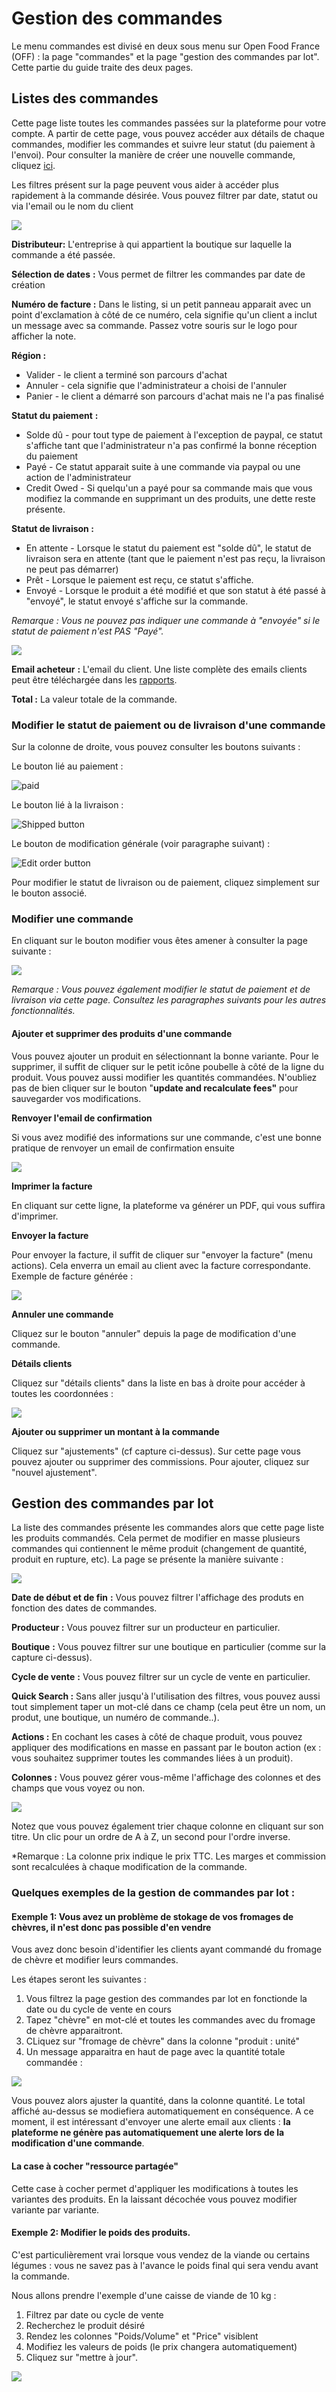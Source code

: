 # Gestion des commandes

Le menu commandes est divisé en deux sous menu sur Open Food France \(OFF\) : la page "commandes" et la page "gestion des commandes par lot". Cette partie du guide traite des deux pages.

## Listes des commandes

Cette page liste toutes les commandes passées sur la plateforme pour votre compte. A partir de cette page, vous pouvez accéder aux détails de chaque commandes, modifier les commandes et suivre leur statut \(du paiement à l'envoi\). Pour consulter la manière de créer une nouvelle commande, cliquez [ici](../fonctionnalites-avancees/commandes/manual-orders.md).

Les filtres présent sur la page peuvent vous aider à accéder plus rapidement à la commande désirée. Vous pouvez filtrer par date, statut ou via l'email ou le nom du client

![](../.gitbook/assets/image%20%2821%29.png)

**Distributeur:** L'entreprise à qui appartient la boutique sur laquelle la commande a été passée.

**Sélection de dates** **:** Vous permet de filtrer les commandes par date de création

**Numéro de facture :**  Dans le listing, si un petit panneau apparait avec un point d'exclamation à côté de ce numéro, cela signifie qu'un client a inclut un message avec sa commande. Passez votre souris sur le logo pour afficher la note.

**Région :**

* Valider - le client a terminé son parcours d'achat
* Annuler - cela signifie que l'administrateur a choisi de l'annuler
* Panier - le client a démarré son parcours d'achat mais ne l'a pas finalisé

**Statut du paiement** **:**

* Solde dû - pour tout type de paiement à l'exception de paypal, ce statut s'affiche tant que l'administrateur n'a pas confirmé la bonne réception du paiement
* Payé - Ce statut apparait suite à une commande via paypal ou une action de l'administrateur
* Credit Owed - Si quelqu'un a payé pour sa commande mais que vous modifiez la commande en supprimant un des produits, une dette reste présente.

**Statut de livraison :**

* En attente - Lorsque le statut du paiement est "solde dû", le statut de livraison sera en attente \(tant que le paiement n'est pas reçu, la livraison ne peut pas démarrer\)
* Prêt - Lorsque le paiement est reçu, ce statut s'affiche. 
* Envoyé - Lorsque le produit a été modifié et que son statut à été passé à "envoyé", le statut envoyé s'affiche sur la commande. 

_Remarque_ _: Vous ne pouvez pas indiquer une commande à "envoyée" si le statut de paiement n'est PAS "Payé"._

![](../.gitbook/assets/image%20%2847%29.png)

**Email acheteur** **:** L'email du client. Une liste complète des emails clients peut être téléchargée dans les [rapports](https://github.com/ofnuserguidefr/guide-utilisateur-open-food-france/tree/f72c4e0a78bb6dc0c5b39249e706b0dbac84df5f/reports.md).

**Total :** La valeur totale de la commande.

### **Modifier le statut de paiement ou de livraison d'une commande**

Sur la colonne de droite, vous pouvez consulter les boutons suivants :

Le bouton lié au paiement :

![paid](https://openfoodnetwork.org/wp-content/uploads/2015/05/Tick.png)

  
Le bouton lié à la livraison :

![Shipped button](https://openfoodnetwork.org/wp-content/uploads/2015/05/Shipped.png)

  
Le bouton de modification générale \(voir paragraphe suivant\) : 

![Edit order button](https://openfoodnetwork.org/wp-content/uploads/2015/05/Edit-order.png)

Pour modifier le statut de livraison ou de paiement, cliquez simplement sur le bouton associé.

### **Modifier une commande**

En cliquant sur le bouton modifier vous êtes amener à consulter la page suivante :

![](../.gitbook/assets/image%20%2874%29.png)

_Remarque_ _: Vous pouvez également modifier le statut de paiement et de livraison via cette page. Consultez les paragraphes suivants pour les autres fonctionnalités._

#### **Ajouter et supprimer des produits d'une commande**

Vous pouvez ajouter un produit en sélectionnant la bonne variante. Pour le supprimer, il suffit de cliquer sur le petit icône poubelle à côté de la ligne du produit. Vous pouvez aussi modifier les quantités commandées. N'oubliez pas de bien cliquer sur le bouton "**update and recalculate fees"** pour sauvegarder vos modifications.

**Renvoyer l'email de confirmation**

Si vous avez modifié des informations sur une commande, c'est une bonne pratique de renvoyer un email de confirmation ensuite

![](../.gitbook/assets/image%20%2811%29.png)

**Imprimer la facture**

En cliquant sur cette ligne, la plateforme va générer un PDF, qui vous suffira d'imprimer.

**Envoyer la facture**

Pour envoyer la facture, il suffit de cliquer sur "envoyer la facture" \(menu actions\). Cela enverra un email au client avec la facture correspondante. Exemple de facture générée :

![](../.gitbook/assets/image%20%2831%29.png)

**Annuler une commande**

Cliquez sur le bouton "annuler" depuis la page de modification d'une commande.

**Détails clients**

Cliquez sur "détails clients" dans la liste en bas à droite pour accéder à toutes les coordonnées :

![](../.gitbook/assets/image%20%2856%29.png)

**Ajouter ou supprimer un montant à la commande**

Cliquez sur "ajustements" \(cf capture ci-dessus\). Sur cette page vous pouvez ajouter ou supprimer des commissions. Pour ajouter, cliquez sur "nouvel ajustement".

## Gestion des commandes par lot

La liste des commandes présente les commandes alors que cette page liste les produits commandés. Cela permet de modifier en masse plusieurs commandes qui contiennent le même produit \(changement de quantité, produit en rupture, etc\). La page se présente la manière suivante :

![](../.gitbook/assets/image%20%2851%29.png)

**Date de début et de fin** **:** Vous pouvez filtrer l'affichage des produts en fonction des dates de commandes.

**Producteur :** Vous pouvez filtrer sur un producteur en particulier.

**Boutique** **:** Vous pouvez filtrer sur une boutique en particulier \(comme sur la capture ci-dessus\).

**Cycle de vente** **:** Vous pouvez filtrer sur un cycle de vente en particulier.

**Quick Search :** Sans aller jusqu'à l'utilisation des filtres, vous pouvez aussi tout simplement taper un mot-clé dans ce champ \(cela peut être un nom, un produt, une boutique, un numéro de commande..\).

**Actions :** En cochant les cases à côté de chaque produit, vous pouvez appliquer des modifications en masse en passant par le bouton action \(ex : vous souhaitez supprimer toutes les commandes liées à un produit\).

**Colonnes :** Vous pouvez gérer vous-même l'affichage des colonnes et des champs que vous voyez ou non.

![](../.gitbook/assets/image%20%2838%29.png)

Notez que vous pouvez également trier chaque colonne en cliquant sur son titre. Un clic pour un ordre de A à Z, un second pour l'ordre inverse.

\*Remarque : La colonne prix indique le prix TTC. Les marges et commission sont recalculées à chaque modification de la commande. 

### Quelques exemples de la gestion de commandes par lot :

#### Exemple 1: Vous avez un problème de stokage de vos fromages de chèvres, il n'est donc pas possible d'en vendre

Vous avez donc besoin d'identifier les clients ayant commandé du fromage de chèvre et modifier leurs commandes.

Les étapes seront les suivantes :

1. Vous filtrez la page gestion des commandes par lot en fonctionde la date ou du cycle de vente en cours
2. Tapez "chèvre" en mot-clé et toutes les commandes avec du fromage de chèvre apparaitront.
3. CLiquez sur "fromage de chèvre" dans la colonne "produit : unité"
4. Un message apparaitra en haut de page avec la quantité totale commandée :

![](../.gitbook/assets/image%20%2833%29.png)

Vous pouvez alors ajuster la quantité, dans la colonne quantité. Le total affiché au-dessus se modiefiera automatiquement en conséquence. A ce moment, il est intéressant d'envoyer une alerte email aux clients : **la plateforme ne génère pas automatiquement une alerte lors de la modification d'une commande**.

#### **La case à cocher "ressource partagée"**

Cette case à cocher permet d'appliquer les modifications à toutes les variantes des produits. En la laissant décochée vous pouvez modifier variante par variante.

#### Exemple 2: Modifier le poids des produits.

C'est particulièrement vrai lorsque vous vendez de la viande ou certains légumes : vous ne savez pas à l'avance le poids final qui sera vendu avant la commande.

Nous allons prendre l'exemple d'une caisse de viande de 10 kg :

1. Filtrez par date ou cycle de vente
2. Recherchez le produit désiré
3. Rendez les colonnes "Poids/Volume" et "Price" visiblent
4. Modifiez les valeurs de poids \(le prix changera automatiquement\)
5. Cliquez sur "mettre à jour".

![](../.gitbook/assets/image%20%2872%29.png)



